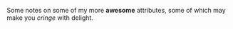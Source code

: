 Some notes on some of my more **awesome** attributes, some of which may make you *cringe* with delight.

